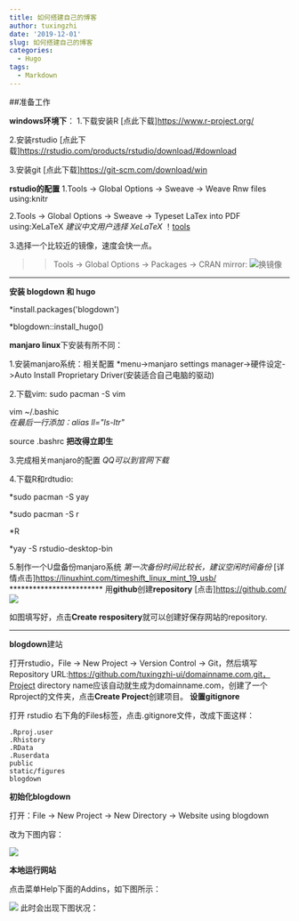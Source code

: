 ```yaml
---
title: 如何搭建自己的博客
author: tuxingzhi
date: '2019-12-01'
slug: 如何搭建自己的博客
categories:
  - Hugo
tags:
  - Markdown
---
```

##准备工作

**windows环境下**：
1.下载安装R [点此下载]<https://www.r-project.org/>

2.安装rstudio [点此下载]<https://rstudio.com/products/rstudio/download/#download>

3.安装git [点此下载]<https://git-scm.com/download/win>

**rstudio的配置**
1.Tools -> Global Options -> Sweave -> Weave Rnw files using:knitr

2.Tools -> Global Options -> Sweave -> Typeset LaTex into PDF using:XeLaTeX
*建议中文用户选择 XeLaTeX*
！[tools](https://gitee.com/heavenzone/picturebed/raw/master/zhonghaoguang.com/2018/20180117-02-sweave.png)

3.选择一个比较近的镜像，速度会快一点。
>>Tools -> Global Options -> Packages -> CRAN mirror:
![换镜像](https://gitee.com/heavenzone/picturebed/raw/master/zhonghaoguang.com/2018/20180117-02-cran.png)
************
**安装 blogdown 和 hugo**

*install.packages('blogdown')

*blogdown::install_hugo()

**manjaro linux**下安装有所不同：

1.安装manjaro系统：相关配置
*menu->manjaro settings manager->硬件设定->Auto Install Proprietary Driver(安装适合自己电脑的驱动)

2.下载vim:
sudo pacman -S vim

vim ~/.bashic   
*在最后一行添加：alias ll="ls-ltr"*

source .bashrc  **把改得立即生**

3.完成相关manjaro的配置  *QQ可以到官网下载*

4.下载R和rdtudio:

*sudo pacman -S yay

*sudo pacman -S r

*R

*yay -S rstudio-desktop-bin

5.制作一个U盘备份manjaro系统 *第一次备份时间比较长，建议空闲时间备份*
 [详情点击]<https://linuxhint.com/timeshift_linux_mint_19_usb/>
 ************************ 用**github**创建**repository**
 [点击]<https://github.com/>
 ![](https://gitee.com/heavenzone/picturebed/raw/master/zhonghaoguang.com/2018/20180117-03-new-repo.png)
 
如图填写好，点击**Create respositery**就可以创建好保存网站的repository.
 ****************
 **blogdown**建站
 
 打开rstudio，File -> New Project -> Version Control -> Git，然后填写 Repository URL:https://github.com/tuxingzhi-ui/domainname.com.git，Project directory name应该自动就生成为domainname.com，创建了一个Rproject的文件夹，点击**Create Project**创建项目。
**设置gitignore**

打开 rstudio 右下角的Files标签，点击.gitignore文件，改成下面这样：
```
.Rproj.user
.Rhistory
.RData
.Ruserdata
public
static/figures
blogdown
```
**初始化blogdown**

打开：File -> New Project -> New Directory -> Website using blogdown

改为下图内容：

![](https://gitee.com/heavenzone/picturebed/raw/master/zhonghaoguang.com/2018/20180117-04-init-blogdown.png)

**本地运行网站**


点击菜单Help下面的Addins，如下图所示：

![](https://gitee.com/heavenzone/picturebed/raw/master/zhonghaoguang.com/2018/20180117-06-serve-site.png)
此时会出现下图状况：